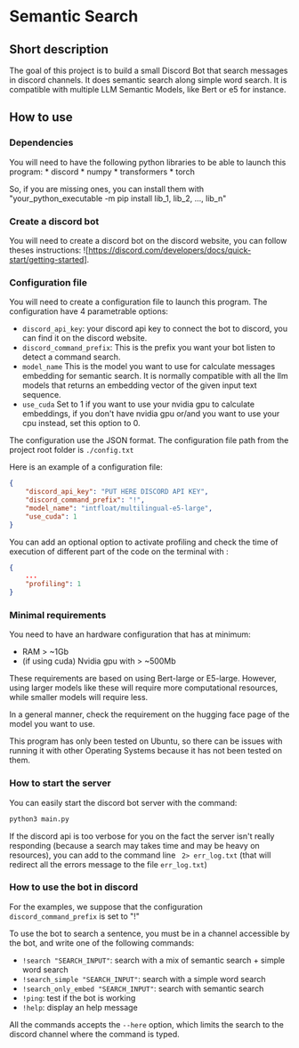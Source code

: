 # Semantic Search

## Short description

The goal of this project is to build a small Discord Bot that search messages in discord channels. It does semantic search along simple word search. It is compatible with multiple LLM Semantic Models, like Bert or e5 for instance.


## How to use

### Dependencies

You will need to have the following python libraries to be able to launch this program: 
    * discord
    * numpy
    * transformers
    * torch

So, if you are missing ones, you can install them with "your_python_executable -m pip install lib_1, lib_2, ..., lib_n"


### Create a discord bot

You will need to create a discord bot on the discord website, you can follow theses instructions: ![https://discord.com/developers/docs/quick-start/getting-started].


### Configuration file

You will need to create a configuration file to launch this program. The configuration have 4 parametrable options:

- `discord_api_key`: your discord api key to connect the bot to discord, you can find it on the discord website.
- `discord_command_prefix`: This is the prefix you want your bot listen to detect a command search.
- `model_name` This is the model you want to use for calculate messages embedding for semantic search. It is normally compatible with all the llm models that returns an embedding vector of the given input text sequence.
- `use_cuda` Set to 1 if you want to use your nvidia gpu to calculate embeddings, if you don't have nvidia gpu or/and you want to use your cpu instead, set this option to 0.

The configuration use the JSON format. The configuration file path from the project root folder is `./config.txt`

Here is an example of a configuration file:

```json
{
    "discord_api_key": "PUT HERE DISCORD API KEY",
    "discord_command_prefix": "!",
    "model_name": "intfloat/multilingual-e5-large",
    "use_cuda": 1
}
```

You can add an optional option to activate profiling and check the time of execution of different part of the code on the terminal with :

```json
{
    ...
    "profiling": 1
}
```

### Minimal requirements

You need to have an hardware configuration that has at minimum:
- RAM > ~1Gb
- (if using cuda) Nvidia gpu with > ~500Mb

These requirements are based on using Bert-large or E5-large. However, using larger models like these will require more computational resources, while smaller models will require less.

In a general manner, check the requirement on the hugging face page of the model you want to use.

This program has only been tested on Ubuntu, so there can be issues with running it with other Operating Systems because it has not been tested on them.


### How to start the server

You can easily start the discord bot server with the command:

```bash
python3 main.py
```

If the discord api is too verbose for you on the fact the server isn't really responding (because a search may takes time and may be heavy on resources), you can add to the command line ` 2> err_log.txt` (that will redirect all the errors message to the file `err_log.txt`)


### How to use the bot in discord

For the examples, we suppose that the configuration `discord_command_prefix` is set to "!"

To use the bot to search a sentence, you must be in a channel accessible by the bot, and write one of the following commands:

- `!search "SEARCH_INPUT"`: search with a mix of semantic search + simple word search
- `!search_simple "SEARCH_INPUT"`: search with a simple word search
- `!search_only_embed "SEARCH_INPUT"`: search with semantic search
- `!ping`: test if the bot is working
- `!help`: display an help message


All the commands accepts the `--here` option, which limits the search to the discord channel where the command is typed.

